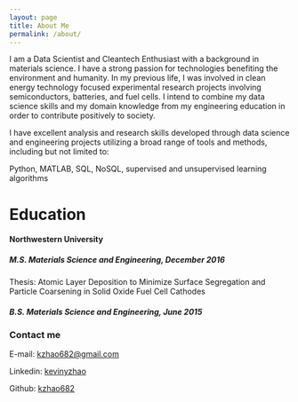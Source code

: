 ```yaml
---
layout: page
title: About Me
permalink: /about/
---
```


I am a Data Scientist and Cleantech Enthusiast with a background in materials science. I have a strong passion for technologies benefiting the environment and humanity. In my previous life, I was involved in clean energy technology focused experimental research projects involving semiconductors, batteries, and fuel cells. I intend to combine my data science skills and my domain knowledge from my engineering education in order to contribute positively to society.

I have excellent analysis and research skills developed through data science and engineering projects utilizing a broad range of tools and methods, including but not limited to:

Python, MATLAB, SQL, NoSQL, supervised and unsupervised learning algorithms

# Education

#### Northwestern University

##### M.S. Materials Science and Engineering, December 2016

Thesis: Atomic Layer Deposition to Minimize Surface Segregation and Particle Coarsening in Solid Oxide Fuel Cell Cathodes

##### B.S. Materials Science and Engineering, June 2015

### Contact me

E-mail: [kzhao682@gmail.com](mailto:kzhao682@gmail.com)

Linkedin: [kevinyzhao](https://www.linkedin.com/in/kevinyzhao/)

Github: [kzhao682](https://github.com/kzhao682/)

